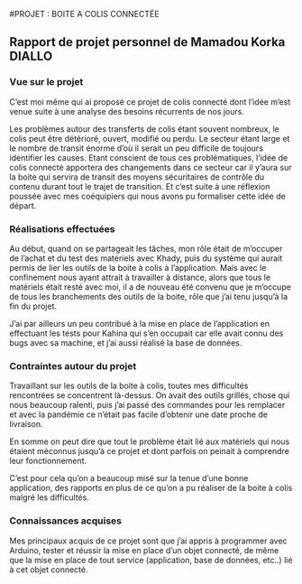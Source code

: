 #PROJET : BOITE A COLIS CONNECTÉE

## Rapport de projet personnel de Mamadou Korka DIALLO

### Vue sur le projet

C’est  moi même qui ai proposé ce projet de colis connecté dont l’idée m’est venue suite à une analyse des besoins récurrents de nos jours.

Les problèmes autour des transferts de colis étant souvent nombreux, le colis peut être détérioré, ouvert, modifié ou perdu. Le secteur étant large et le nombre de transit énorme d’où il serait un peu difficile de toujours identifier les causes.
Etant conscient de tous ces problématiques, l’idée de colis connecté apportera des changements dans ce secteur car il y’aura sur la boite qui servira de transit des moyens sécuritaires de contrôle du contenu durant tout le trajet de transition. 
Et c’est suite à une réflexion poussée avec mes coéquipiers qui nous avons pu formaliser cette idée de départ.

### Réalisations effectuées

Au début, quand on se partageait les tâches, mon rôle était de m’occuper de l’achat et du test des matériels avec Khady, puis du système qui aurait permis de lier les outils de la boite à colis à l’application. Mais avec le confinement nous ayant attrait à travailler à distance, alors que tous le matériels était resté avec moi, il a de nouveau été convenu que je m’occupe de tous les branchements des outils de la boite, rôle que j’ai tenu jusqu’à la fin du projet.

J’ai par ailleurs un peu contribué à la mise en place de l’application en effectuant les tests pour Kahina qui s’en occupait car elle avait connu des bugs avec sa machine, et j’ai aussi réalisé la base de données.

### Contraintes autour du projet

Travaillant sur les outils de la boite à colis, toutes mes difficultés rencontrées se concentrent là-dessus. On avait des outils grillés, chose qui nous beaucoup ralenti, puis j’ai passé des commandes pour les remplacer et avec la pandémie ce n’était pas facile d’obtenir une date proche de livraison.

En somme on peut dire que tout le problème était lié aux matériels qui nous étaient méconnus jusqu’à ce projet et dont parfois on peinait à comprendre leur fonctionnement.

C’est pour cela qu’on a beaucoup misé sur la tenue d’une bonne application, des rapports en plus de ce qu’on a pu réaliser de la boite à colis malgré les difficultés.

### Connaissances acquises

Mes principaux acquis de ce projet sont que j’ai appris à programmer avec Arduino, tester et réussir la mise en place d’un objet connecté, de même que la mise en place de tout service (application, base de données, etc..) lié à cet objet connecté. 
